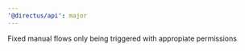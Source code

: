 ```yaml
---
'@directus/api': major
---
```


Fixed manual flows only being triggered with appropiate permissions
